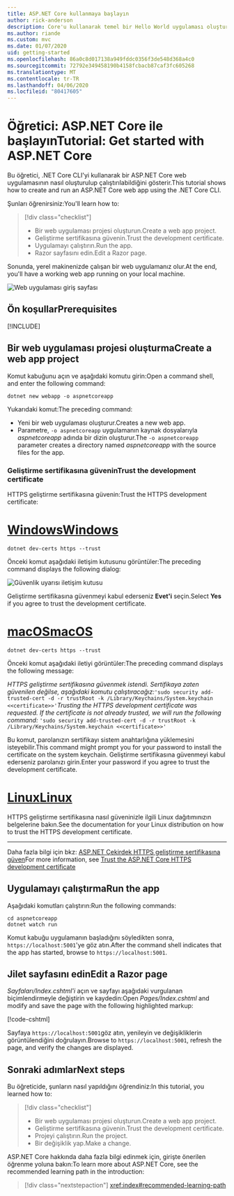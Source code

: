 ```yaml
---
title: ASP.NET Core kullanmaya başlayın
author: rick-anderson
description: Core'u kullanarak temel bir Hello World uygulaması oluşturan ve çalıştıran kısa ASP.NET bir öğretici.
ms.author: riande
ms.custom: mvc
ms.date: 01/07/2020
uid: getting-started
ms.openlocfilehash: 86a0c8d017138a949fddc0356f3de548d368a4c0
ms.sourcegitcommit: 72792e349458190b4158fcbacb87caf3fc605268
ms.translationtype: MT
ms.contentlocale: tr-TR
ms.lasthandoff: 04/06/2020
ms.locfileid: "80417605"
---
```

# <a name="tutorial-get-started-with-aspnet-core"></a><span data-ttu-id="72931-103">Öğretici: ASP.NET Core ile başlayın</span><span class="sxs-lookup"><span data-stu-id="72931-103">Tutorial: Get started with ASP.NET Core</span></span>

<span data-ttu-id="72931-104">Bu öğretici, .NET Core CLI'yi kullanarak bir ASP.NET Core web uygulamasının nasıl oluşturulup çalıştırılabildiğini gösterir.</span><span class="sxs-lookup"><span data-stu-id="72931-104">This tutorial shows how to create and run an ASP.NET Core web app using the .NET Core CLI.</span></span>

<span data-ttu-id="72931-105">Şunları öğrenirsiniz:</span><span class="sxs-lookup"><span data-stu-id="72931-105">You'll learn how to:</span></span>

> [!div class="checklist"]
> * <span data-ttu-id="72931-106">Bir web uygulaması projesi oluşturun.</span><span class="sxs-lookup"><span data-stu-id="72931-106">Create a web app project.</span></span>
> * <span data-ttu-id="72931-107">Geliştirme sertifikasına güvenin.</span><span class="sxs-lookup"><span data-stu-id="72931-107">Trust the development certificate.</span></span>
> * <span data-ttu-id="72931-108">Uygulamayı çalıştırın.</span><span class="sxs-lookup"><span data-stu-id="72931-108">Run the app.</span></span>
> * <span data-ttu-id="72931-109">Razor sayfasını edin.</span><span class="sxs-lookup"><span data-stu-id="72931-109">Edit a Razor page.</span></span>

<span data-ttu-id="72931-110">Sonunda, yerel makinenizde çalışan bir web uygulamanız olur.</span><span class="sxs-lookup"><span data-stu-id="72931-110">At the end, you'll have a working web app running on your local machine.</span></span>

![Web uygulaması giriş sayfası](_static/home-page.png)

## <a name="prerequisites"></a><span data-ttu-id="72931-112">Ön koşullar</span><span class="sxs-lookup"><span data-stu-id="72931-112">Prerequisites</span></span>

[!INCLUDE[](~/includes/3.1-SDK.md)]

## <a name="create-a-web-app-project"></a><span data-ttu-id="72931-113">Bir web uygulaması projesi oluşturma</span><span class="sxs-lookup"><span data-stu-id="72931-113">Create a web app project</span></span>

<span data-ttu-id="72931-114">Komut kabuğunu açın ve aşağıdaki komutu girin:</span><span class="sxs-lookup"><span data-stu-id="72931-114">Open a command shell, and enter the following command:</span></span>

```dotnetcli
dotnet new webapp -o aspnetcoreapp
```

<span data-ttu-id="72931-115">Yukarıdaki komut:</span><span class="sxs-lookup"><span data-stu-id="72931-115">The preceding command:</span></span>

* <span data-ttu-id="72931-116">Yeni bir web uygulaması oluşturur.</span><span class="sxs-lookup"><span data-stu-id="72931-116">Creates a new web app.</span></span>  
* <span data-ttu-id="72931-117">Parametre, `-o aspnetcoreapp` uygulamanın kaynak dosyalarıyla *aspnetcoreapp* adında bir dizin oluşturur.</span><span class="sxs-lookup"><span data-stu-id="72931-117">The `-o aspnetcoreapp` parameter creates a directory named *aspnetcoreapp* with the source files for the app.</span></span>

### <a name="trust-the-development-certificate"></a><span data-ttu-id="72931-118">Geliştirme sertifikasına güvenin</span><span class="sxs-lookup"><span data-stu-id="72931-118">Trust the development certificate</span></span>

<span data-ttu-id="72931-119">HTTPS geliştirme sertifikasına güvenin:</span><span class="sxs-lookup"><span data-stu-id="72931-119">Trust the HTTPS development certificate:</span></span>

# <a name="windows"></a>[<span data-ttu-id="72931-120">Windows</span><span class="sxs-lookup"><span data-stu-id="72931-120">Windows</span></span>](#tab/windows)

```dotnetcli
dotnet dev-certs https --trust
```

<span data-ttu-id="72931-121">Önceki komut aşağıdaki iletişim kutusunu görüntüler:</span><span class="sxs-lookup"><span data-stu-id="72931-121">The preceding command displays the following dialog:</span></span>

![Güvenlik uyarısı iletişim kutusu](~/getting-started/_static/cert.png)

<span data-ttu-id="72931-123">Geliştirme sertifikasına güvenmeyi kabul ederseniz **Evet'i** seçin.</span><span class="sxs-lookup"><span data-stu-id="72931-123">Select **Yes** if you agree to trust the development certificate.</span></span>

# <a name="macos"></a>[<span data-ttu-id="72931-124">macOS</span><span class="sxs-lookup"><span data-stu-id="72931-124">macOS</span></span>](#tab/macos)

```dotnetcli
dotnet dev-certs https --trust
```

<span data-ttu-id="72931-125">Önceki komut aşağıdaki iletiyi görüntüler:</span><span class="sxs-lookup"><span data-stu-id="72931-125">The preceding command displays the following message:</span></span>

<span data-ttu-id="72931-126">*HTTPS geliştirme sertifikasına güvenmek istendi. Sertifikaya zaten güvenilen değilse, aşağıdaki komutu çalıştıracağız:*`'sudo security add-trusted-cert -d -r trustRoot -k /Library/Keychains/System.keychain <<certificate>>'`</span><span class="sxs-lookup"><span data-stu-id="72931-126">*Trusting the HTTPS development certificate was requested. If the certificate is not already trusted, we will run the following command:* `'sudo security add-trusted-cert -d -r trustRoot -k /Library/Keychains/System.keychain <<certificate>>'`</span></span>

<span data-ttu-id="72931-127">Bu komut, parolanızın sertifikayı sistem anahtarlığına yüklemesini isteyebilir.</span><span class="sxs-lookup"><span data-stu-id="72931-127">This command might prompt you for your password to install the certificate on the system keychain.</span></span> <span data-ttu-id="72931-128">Geliştirme sertifikasına güvenmeyi kabul ederseniz parolanızı girin.</span><span class="sxs-lookup"><span data-stu-id="72931-128">Enter your password if you agree to trust the development certificate.</span></span>

# <a name="linux"></a>[<span data-ttu-id="72931-129">Linux</span><span class="sxs-lookup"><span data-stu-id="72931-129">Linux</span></span>](#tab/linux)

<span data-ttu-id="72931-130">HTTPS geliştirme sertifikasına nasıl güveninizle ilgili Linux dağıtımınızın belgelerine bakın.</span><span class="sxs-lookup"><span data-stu-id="72931-130">See the documentation for your Linux distribution on how to trust the HTTPS development certificate.</span></span>

---

<span data-ttu-id="72931-131">Daha fazla bilgi için bkz: [ASP.NET Çekirdek HTTPS geliştirme sertifikasına güven](xref:security/enforcing-ssl#trust-the-aspnet-core-https-development-certificate-on-windows-and-macos)</span><span class="sxs-lookup"><span data-stu-id="72931-131">For more information, see [Trust the ASP.NET Core HTTPS development certificate](xref:security/enforcing-ssl#trust-the-aspnet-core-https-development-certificate-on-windows-and-macos)</span></span>

## <a name="run-the-app"></a><span data-ttu-id="72931-132">Uygulamayı çalıştırma</span><span class="sxs-lookup"><span data-stu-id="72931-132">Run the app</span></span>

<span data-ttu-id="72931-133">Aşağıdaki komutları çalıştırın:</span><span class="sxs-lookup"><span data-stu-id="72931-133">Run the following commands:</span></span>

```dotnetcli
cd aspnetcoreapp
dotnet watch run
```

<span data-ttu-id="72931-134">Komut kabuğu uygulamanın başladığını söyledikten sonra, `https://localhost:5001`'ye göz atın.</span><span class="sxs-lookup"><span data-stu-id="72931-134">After the command shell indicates that the app has started, browse to `https://localhost:5001`.</span></span>

## <a name="edit-a-razor-page"></a><span data-ttu-id="72931-135">Jilet sayfasını edin</span><span class="sxs-lookup"><span data-stu-id="72931-135">Edit a Razor page</span></span>

<span data-ttu-id="72931-136">*Sayfaları/Index.cshtml'i* açın ve sayfayı aşağıdaki vurgulanan biçimlendirmeyle değiştirin ve kaydedin:</span><span class="sxs-lookup"><span data-stu-id="72931-136">Open *Pages/Index.cshtml* and modify and save the page with the following highlighted markup:</span></span>

[!code-cshtml[](sample/index.cshtml?highlight=9)]

<span data-ttu-id="72931-137">Sayfaya `https://localhost:5001`göz atın, yenileyin ve değişikliklerin görüntülendiğini doğrulayın.</span><span class="sxs-lookup"><span data-stu-id="72931-137">Browse to `https://localhost:5001`, refresh the page, and verify the changes are displayed.</span></span>

## <a name="next-steps"></a><span data-ttu-id="72931-138">Sonraki adımlar</span><span class="sxs-lookup"><span data-stu-id="72931-138">Next steps</span></span>

<span data-ttu-id="72931-139">Bu öğreticide, şunların nasıl yapıldığını öğrendiniz:</span><span class="sxs-lookup"><span data-stu-id="72931-139">In this tutorial, you learned how to:</span></span>

> [!div class="checklist"]
> * <span data-ttu-id="72931-140">Bir web uygulaması projesi oluşturun.</span><span class="sxs-lookup"><span data-stu-id="72931-140">Create a web app project.</span></span>
> * <span data-ttu-id="72931-141">Geliştirme sertifikasına güvenin.</span><span class="sxs-lookup"><span data-stu-id="72931-141">Trust the development certificate.</span></span>
> * <span data-ttu-id="72931-142">Projeyi çalıştırın.</span><span class="sxs-lookup"><span data-stu-id="72931-142">Run the project.</span></span>
> * <span data-ttu-id="72931-143">Bir değişiklik yap.</span><span class="sxs-lookup"><span data-stu-id="72931-143">Make a change.</span></span>

<span data-ttu-id="72931-144">ASP.NET Core hakkında daha fazla bilgi edinmek için, girişte önerilen öğrenme yoluna bakın:</span><span class="sxs-lookup"><span data-stu-id="72931-144">To learn more about ASP.NET Core, see the recommended learning path in the introduction:</span></span>

> [!div class="nextstepaction"]
> <xref:index#recommended-learning-path>
